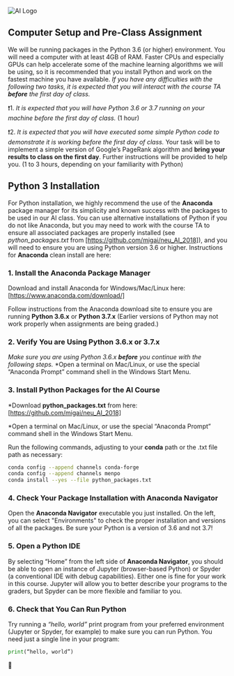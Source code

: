 ![AI Logo](https://github.com/migai/neu_AI_2018/blob/master/utils/2018_NEU_AI_Banner.jpg "AI Logo") 
## Computer Setup and Pre-Class Assignment

We will be running packages in the Python 3.6 (or higher) environment.  You will need a computer with at least 4GB of RAM.  Faster CPUs and especially GPUs can help accelerate some of the machine learning algorithms we will be using, so it is recommended that you install Python and work on the fastest machine you have available.  *If you have any difficulties with the following two tasks, it is expected that you will interact with the course TA **before** the first day of class.*

:exclamation:1. *It is expected that you will have Python 3.6 or 3.7 running on your machine before the first day of class.*  (1 hour)

:exclamation:2. *It is expected that you will have executed some simple Python code to demonstrate it is working before the first day of class.*  Your task will be to implement a simple version of Google’s PageRank algorithm and **bring your results to class on the first day**.  Further instructions will be provided to help you. (1 to 3 hours, depending on your familiarity with Python)

## Python 3 Installation
For Python installation, we highly recommend the use of the **Anaconda** package manager for its simplicity and known success with the packages to be used in our AI class.  You can use alternative installations of Python if you do not like Anaconda, but you may need to work with the course TA to ensure all associated packages are properly installed (see *python_packages.txt* from [https://github.com/migai/neu_AI_2018]), and you will need to ensure you are using Python version 3.6 or higher.
Instructions for **Anaconda** clean install are here:

### 1. Install the **Anaconda** Package Manager
Download and install Anaconda for Windows/Mac/Linux here:  [https://www.anaconda.com/download/]

Follow instructions from the Anaconda download site to ensure you are running **Python 3.6.x** or **Python 3.7.x**
(Earlier versions of Python may not work properly when assignments are being graded.) 


### 2. Verify You are Using Python 3.6.x or 3.7.x
*Make sure you are using Python 3.6.x **before** you continue with the following steps.*
*Open a terminal on Mac/Linux, or use the special “Anaconda Prompt” command shell in the Windows Start Menu.

### 3. Install Python Packages for the AI Course
  *Download **python_packages.txt** from here: [https://github.com/migai/neu_AI_2018]
  
  *Open a terminal on Mac/Linux, or use the special “Anaconda Prompt” command shell in the Windows Start Menu.
  
  Run the following commands, adjusting to your **conda** path or the .txt file path as necessary:
  ```bash
  conda config --append channels conda-forge
  conda config --append channels menpo
  conda install --yes --file python_packages.txt
  ```
      
### 4. Check Your Package Installation with **Anaconda Navigator**
Open the **Anaconda Navigator** executable you just installed.  On the left, you can select "Environments" to check the proper installation and versions of all the packages.  Be sure your Python is a version of 3.6 and not 3.7!

### 5. Open a Python IDE
By selecting “Home” from the left side of **Anaconda Navigator**, you should be able to open an instance of Jupyter (browser-based Python) or Spyder (a conventional IDE with debug capabilities).  Either one is fine for your work in this course.  Jupyter will allow you to better describe your programs to the graders, but Spyder can be more flexible and familiar to you.

### 6. Check that You Can Run Python
Try running a *“hello, world”* print program from your preferred environment (Jupyter or Spyder, for example) to make sure you can run Python.  You need just a single line in your program:
```python
print(“hello, world”)
```
:checkered_flag:
